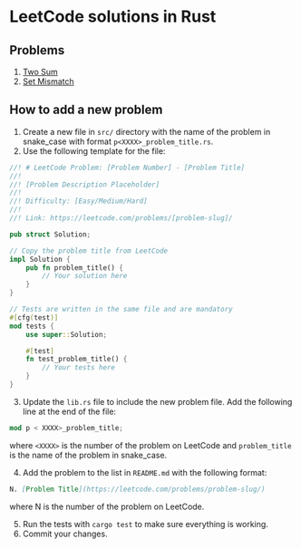 # LeetCode solutions in Rust

## Problems

1. [Two Sum](https://leetcode.com/problems/two-sum/)
645. [Set Mismatch](https://leetcode.com/problems/set-mismatch/)

## How to add a new problem

1. Create a new file in `src/` directory with the name of the problem in snake_case with format
   `p<XXXX>_problem_title.rs`.
2. Use the following template for the file:

```rust
//! # LeetCode Problem: [Problem Number] - [Problem Title]
//!
//! [Problem Description Placeholder]
//!
//! Difficulty: [Easy/Medium/Hard]
//!
//! Link: https://leetcode.com/problems/[problem-slug]/

pub struct Solution;

// Copy the problem title from LeetCode
impl Solution {
    pub fn problem_title() {
        // Your solution here
    }
}

// Tests are written in the same file and are mandatory
#[cfg(test)]
mod tests {
    use super::Solution;

    #[test]
    fn test_problem_title() {
        // Your tests here
    }
}
```

3. Update the `lib.rs` file to include the new problem file. Add the following line at the end of the file:

```rust
mod p < XXXX>_problem_title;
```

where `<XXXX>` is the number of the problem on LeetCode and `problem_title` is the name of the problem in snake_case.

4. Add the problem to the list in `README.md` with the following format:

```markdown
N. [Problem Title](https://leetcode.com/problems/problem-slug/)
```

where N is the number of the problem on LeetCode.

5. Run the tests with `cargo test` to make sure everything is working.
6. Commit your changes.
